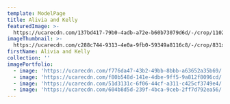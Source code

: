 ```yaml
---
template: ModelPage
title: Alivia and Kelly
featuredImage: >-
  https://ucarecdn.com/137bd417-79b0-4adb-a72e-b60b73079d6d/-/crop/1102x773/0,163/-/preview/
imageThumbnail: >-
  https://ucarecdn.com/c288c744-9313-4e0a-9fb0-59349a8116c8/-/crop/831x1015/9,367/-/preview/
firstName: Alivia and Kelly
collection: ''
imagePortfolio:
  - image: 'https://ucarecdn.com/f776da47-43b2-49bb-8bbb-a63652a35b69/'
  - image: 'https://ucarecdn.com/f80b548d-141e-4dbe-9ff5-9a812f8096cd/'
  - image: 'https://ucarecdn.com/51d3131c-6f06-44cf-a311-c425cf3749e4/'
  - image: 'https://ucarecdn.com/604b8d5d-239f-4bca-9ceb-2ff7d792ea56/'
---
```


